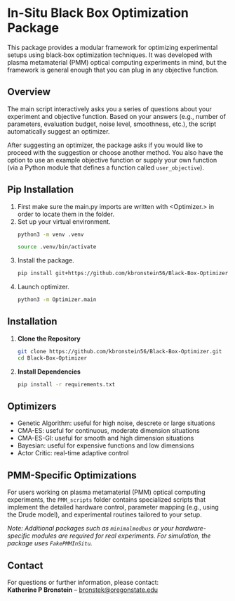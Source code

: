 # In-Situ Black Box Optimization Package

This package provides a modular framework for optimizing experimental setups using black‑box optimization techniques. It was developed with plasma metamaterial (PMM) optical computing experiments in mind, but the framework is general enough that you can plug in any objective function.

## Overview

The main script interactively asks you a series of questions about your experiment and objective function. Based on your answers (e.g., number of parameters, evaluation budget, noise level, smoothness, etc.), the script automatically suggest an optimizer.

After suggesting an optimizer, the package asks if you would like to proceed with the suggestion or choose another method. You also have the option to use an example objective function or supply your own function (via a Python module that defines a function called `user_objective`).

## Pip Installation

1. First make sure the main.py imports are written with <Optimizer.> in order to locate them in the folder.
2. Set up your virtual environment.
   ```bash
   python3 -m venv .venv
   ```
   ```bash
   source .venv/bin/activate
   ```
3. Install the package.
   ```bash
   pip install git+https://github.com/kbronstein56/Black-Box-Optimizer.git
   ```
5. Launch optimizer.
   ```bash
   python3 -m Optimizer.main
   ```

## Installation

1. **Clone the Repository**

   ```bash
   git clone https://github.com/kbronstein56/Black-Box-Optimizer.git
   cd Black-Box-Optimizer
   ```

2. **Install Dependencies**
    ```bash
    pip install -r requirements.txt
    ```

## Optimizers
- Genetic Algorithm: useful for high noise, descrete or large situations
- CMA-ES: useful for continuous, moderate dimension situations
- CMA-ES-GI: useful for smooth and high dimension situations
- Bayesian: useful for expensive functions and low dimensions
- Actor Critic: real-time adaptive control

## PMM-Specific Optimizations

For users working on plasma metamaterial (PMM) optical computing experiments, the `PMM_scripts` folder contains specialized scripts that implement the detailed hardware control, parameter mapping (e.g., using the Drude model), and experimental routines tailored to your setup.

*Note: Additional packages such as `minimalmodbus` or your hardware-specific modules are required for real experiments. For simulation, the package uses `FakePMMInSitu`.*

## Contact

For questions or further information, please contact:  
**Katherine P Bronstein** – bronstek@oregonstate.edu
